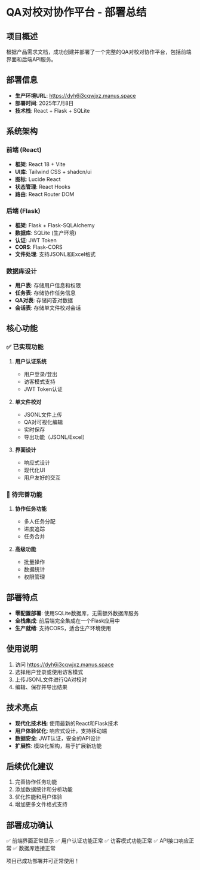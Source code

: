 # QA对校对协作平台 - 部署总结

## 项目概述
根据产品需求文档，成功创建并部署了一个完整的QA对校对协作平台，包括前端界面和后端API服务。

## 部署信息
- **生产环境URL**: https://dyh6i3cqwjxz.manus.space
- **部署时间**: 2025年7月8日
- **技术栈**: React + Flask + SQLite

## 系统架构

### 前端 (React)
- **框架**: React 18 + Vite
- **UI库**: Tailwind CSS + shadcn/ui
- **图标**: Lucide React
- **状态管理**: React Hooks
- **路由**: React Router DOM

### 后端 (Flask)
- **框架**: Flask + Flask-SQLAlchemy
- **数据库**: SQLite (生产环境)
- **认证**: JWT Token
- **CORS**: Flask-CORS
- **文件处理**: 支持JSONL和Excel格式

### 数据库设计
- **用户表**: 存储用户信息和权限
- **任务表**: 存储协作任务信息
- **QA对表**: 存储问答对数据
- **会话表**: 存储单文件校对会话

## 核心功能

### ✅ 已实现功能
1. **用户认证系统**
   - 用户登录/登出
   - 访客模式支持
   - JWT Token认证

2. **单文件校对**
   - JSONL文件上传
   - QA对可视化编辑
   - 实时保存
   - 导出功能（JSONL/Excel）

3. **界面设计**
   - 响应式设计
   - 现代化UI
   - 用户友好的交互

### 🚧 待完善功能
1. **协作任务功能**
   - 多人任务分配
   - 进度追踪
   - 任务合并

2. **高级功能**
   - 批量操作
   - 数据统计
   - 权限管理

## 部署特点
- **零配置部署**: 使用SQLite数据库，无需额外数据库服务
- **全栈集成**: 前后端完全集成在一个Flask应用中
- **生产就绪**: 支持CORS，适合生产环境使用

## 使用说明
1. 访问 https://dyh6i3cqwjxz.manus.space
2. 选择用户登录或使用访客模式
3. 上传JSONL文件进行QA对校对
4. 编辑、保存并导出结果

## 技术亮点
- **现代化技术栈**: 使用最新的React和Flask技术
- **用户体验优化**: 响应式设计，支持移动端
- **数据安全**: JWT认证，安全的API设计
- **扩展性**: 模块化架构，易于扩展新功能

## 后续优化建议
1. 完善协作任务功能
2. 添加数据统计和分析功能
3. 优化性能和用户体验
4. 增加更多文件格式支持

## 部署成功确认
✅ 前端界面正常显示
✅ 用户认证功能正常
✅ 访客模式功能正常
✅ API接口响应正常
✅ 数据库连接正常

项目已成功部署并可正常使用！

